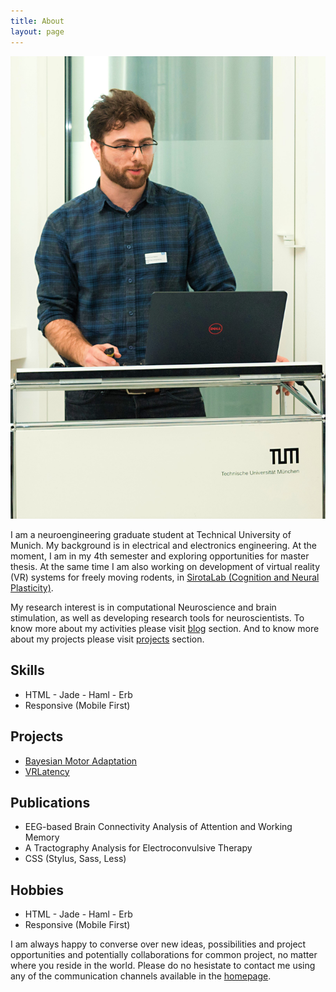 ```yaml
---
title: About
layout: page
---
```

<!--[Profile Image]({{ site.url }}/{{ site.picture }})-->

![Profile Image](assets/images/coc/mb1.jpg)

<p>
	I am a neuroengineering graduate student at Technical University of Munich. My background is in electrical and electronics engineering. At the moment, I am in my 4th semester and exploring opportunities for master thesis. At the same time I am also working on development of virtual reality (VR) systems for freely moving rodents, in <a href="http://cogneuro.bio.lmu.de/">SirotaLab (Cognition and Neural Plasticity)</a>.
</p>

<p>
	My research interest is in computational Neuroscience and brain stimulation, as well as developing research tools for neuroscientists. To know more about my activities please visit <a href="https://mohammadbashiri.github.io/blog/">blog</a> section. And to know more about my projects please visit <a href="https://mohammadbashiri.github.io/projects/">projects</a> section.
</p>

<h2>Skills</h2>

<ul class="skill-list">
	<li>HTML - Jade - Haml - Erb</li>
	<li>Responsive (Mobile First)</li>
</ul>

<h2>Projects</h2>

<ul>
	<li><a href="https://github.com/mohammadbashiri/BayesianMotorAdaptation" target="_blank">Bayesian Motor Adaptation</a></li>
	<li><a href="https://github.com/mohammadbashiri/vrlatency" target="_blank">VRLatency</a></li>
</ul>

<h2>Publications</h2>

<ul>
	<li>EEG-based Brain Connectivity Analysis of Attention and Working Memory</li>
	<li>A Tractography Analysis for Electroconvulsive Therapy</li>
	<li>CSS (Stylus, Sass, Less)</li>
</ul>

<h2>Hobbies</h2>

<ul>
	<li>HTML - Jade - Haml - Erb</li>
	<li>Responsive (Mobile First)</li>
</ul>

<p>
	I am always happy to converse over new ideas, possibilities and project opportunities and potentially collaborations for common project, no matter where you reside in the world. Please do no hesistate to contact me using any of the communication channels available in the <a href="https://mohammadbashiri.github.io/">homepage</a>.
</p>